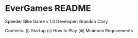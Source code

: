 # EverGames README
Speeder Bike Game
v 1.0
Developer: Brandon Clary

Contents:
(i) Startup
(ii) How to Play
(iii) Minimum Requirements

